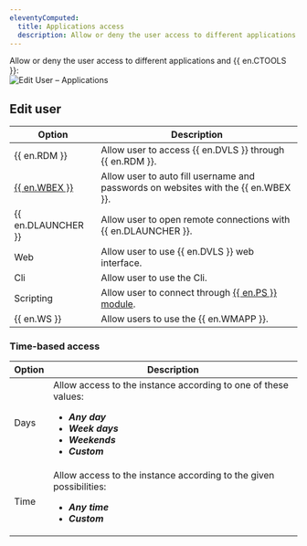 ```yaml
---
eleventyComputed:
  title: Applications access
  description: Allow or deny the user access to different applications and {{ en.CTOOLS }}.
---
```

Allow or deny the user access to different applications and {{ en.CTOOLS }}:  
![Edit User – Applications](https://webdevolutions.blob.core.windows.net/docs/en/server/ServerOp6098.png)

## Edit user
| Option                                                         | Description                                                    |
|----------------------------------------------------------------|----------------------------------------------------------------|
| {{ en.RDM }}                                                   | Allow user to access {{ en.DVLS }} through {{ en.RDM }}.       |
| [{{ en.WBEX }}](/server/workspace-browser-extension/overview/) | Allow user to auto fill username and passwords on websites with the {{ en.WBEX }}. |
| {{ en.DLAUNCHER }}                                             | Allow user to open remote connections with {{ en.DLAUNCHER }}. |
| Web                                                            | Allow user to use {{ en.DVLS }} web interface.                 |
| Cli                                                            | Allow user to use the Cli.                                     |
| Scripting                                                      | Allow user to connect through [{{ en.PS }} module](https://www.powershellgallery.com/packages/Devolutions.PowerShell/). |
| {{ en.WS }}                                                    | Allow users to use the {{ en.WMAPP }}.                         |

### Time-based access
| Option | Description                                                                                                                 |
|--------|-----------------------------------------------------------------------------------------------------------------------------|
| Days   | Allow access to the instance according to one of these values:<br><ul><li>***Any day***</li><li>***Week days***</li><li>***Weekends***</li><li>***Custom***</li></ul> |
| Time   | Allow access to the instance according to the given possibilities:<br><ul><li>***Any time***</li><li>***Custom***</li></ul> |
